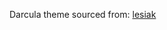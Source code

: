Darcula theme sourced from: [lesiak](https://github.com/lesiak/Darcula.tmTheme/blob/master/Darcula.tmTheme)